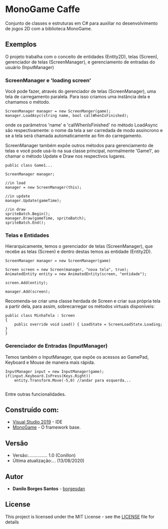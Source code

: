 # MonoGame Caffe

Conjunto de classes e estruturas em C# para auxiliar no desenvolvimento de jogos 2D com a biblioteca MonoGame.

## Exemplos

O projeto trabalha com o conceito de entidades (Entity2D), telas (Screen), gerenciador de telas (ScreenManager), e gerenciamento de entradas do usuário (InputManager)

### ScreenManager e 'loading screen'

Você pode fazer, através do gerenciador de telas (ScreenManager), uma tela de carregamento paralela. Para isso criamos uma instância dela e chamamos o método.

```
ScreenManager manager = new ScreenManger(game);
manager.LoadAsyc(string name, bool callWhenIsFinished);
```

onde os parâmetros 'name' e 'callWhenIsFinished' no método LoadAsync são respectivamente: o nome da tela a ser carredada de modo assíncrono e se a tela será chamada automaticamente ao fim do carregamento.

ScreenManager também expõe outros métodos para gerenciamento de telas e você pode usá-lo na sua classe principal, normalmente 'Game1', ao chamar o método Update e Draw nos respectivos lugares.

```
public class Game1...

ScreenManager manager;

//in load
manager = new ScreenManager(this);

//in update
manager.Update(gameTime);

//in draw
spriteBatch.Begin();
manager.Draw(gameTime, spriteBatch);
spriteBatch.End();

```

### Telas e Entidades

Hierarquicamente, temos o gerenciador de telas (ScreenManager), que recebe as telas (Screen) e dentro destas temos as entidade (Entity2D).

```
ScreenManager manager = new ScreenManager(game)

Screen screen = new Screen(manager, "nova tela", true);
AnimatedEntity entity = new AnimatedEntity(screen, "entidade");

screen.Add(entity);

manager.Add(screen);

```

Recomenda-se criar uma classe herdada de Screen e criar sua própria tela a partir dela, para assim, sobrecarregar os métodos virtuais disponíveis:

```
public class MinhaTela : Screen
{
	public override void Load() { LoadState = ScreenLoadState.Loading; }
}

```

### Gerenciador de Entradas (InputManager)

Temos também o InputManager, que expõe os acessos ao GamePad, Keyboard e Mouse de maneira mais rápida.

```
InputManager input = new InputManager(game);
if(input.Keyboard.IsPress(Keys.Right))
	entity.Transform.Move(-5,0) //andar para esquerda...
	
```

Entre outras funcionalidades.

## Construído com:

* [Visual Studio 2019](https://visualstudio.microsoft.com/pt-br/) - IDE
* [MonoGame](http://www.monogame.net/) - O framework base.

## Versão

* Versão:............... 1.0 (Conillon)
* Última atualização:... (13/08/2020)

## Autor

* **Danilo Borges Santos** - [borgesdan](https://github.com/borgesdan)

## License

This project is licensed under the MIT License - see the [LICENSE](LICENSE) file for details
